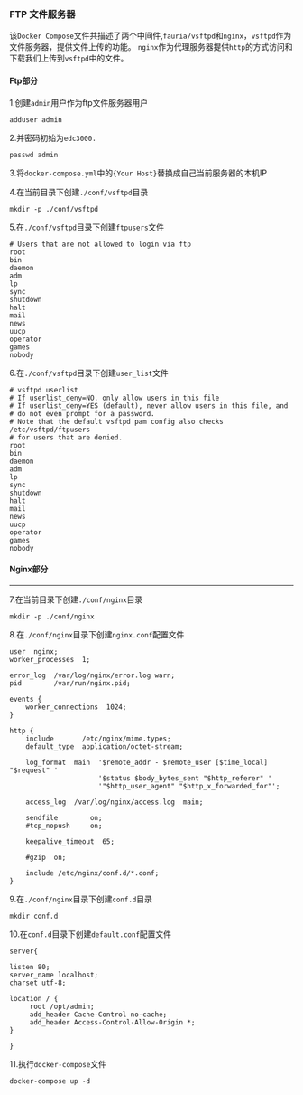 ### FTP 文件服务器

该`Docker Compose`文件共描述了两个中间件,`fauria/vsftpd`和`nginx`，`vsftpd`作为文件服务器，提供文件上传的功能。
`nginx`作为代理服务器提供`http`的方式访问和下载我们上传到`vsftpd`中的文件。

#### Ftp部分

1.创建`admin`用户作为ftp文件服务器用户

```
adduser admin
```

2.并密码初始为`edc3000.`

```
passwd admin
```

3.将`docker-compose.yml`中的`{Your Host}`替换成自己当前服务器的本机IP

4.在当前目录下创建`./conf/vsftpd`目录
```
mkdir -p ./conf/vsftpd
```

5.在`./conf/vsftpd`目录下创建`ftpusers`文件

```
# Users that are not allowed to login via ftp
root
bin
daemon
adm
lp
sync
shutdown
halt
mail
news
uucp
operator
games
nobody
```


6.在`./conf/vsftpd`目录下创建`user_list`文件

```
# vsftpd userlist
# If userlist_deny=NO, only allow users in this file
# If userlist_deny=YES (default), never allow users in this file, and
# do not even prompt for a password.
# Note that the default vsftpd pam config also checks /etc/vsftpd/ftpusers
# for users that are denied.
root
bin
daemon
adm
lp
sync
shutdown
halt
mail
news
uucp
operator
games
nobody
```

#### Nginx部分

----

7.在当前目录下创建`./conf/nginx`目录

``` 
mkdir -p ./conf/nginx
```

8.在`./conf/nginx`目录下创建`nginx.conf`配置文件

```smartyconfig
user  nginx;
worker_processes  1;

error_log  /var/log/nginx/error.log warn;
pid        /var/run/nginx.pid;

events {
    worker_connections  1024;
}

http {
    include       /etc/nginx/mime.types;
    default_type  application/octet-stream;

    log_format  main  '$remote_addr - $remote_user [$time_local] "$request" '
                      '$status $body_bytes_sent "$http_referer" '
                      '"$http_user_agent" "$http_x_forwarded_for"';

    access_log  /var/log/nginx/access.log  main;

    sendfile        on;
    #tcp_nopush     on;

    keepalive_timeout  65;

    #gzip  on;

    include /etc/nginx/conf.d/*.conf;
}
```

9.在`./conf/nginx`目录下创建`conf.d`目录

```
mkdir conf.d
```

10.在`conf.d`目录下创建`default.conf`配置文件

```smartyconfig
server{
        
listen 80;
server_name localhost;
charset utf-8;

location / {
     root /opt/admin;
     add_header Cache-Control no-cache;
     add_header Access-Control-Allow-Origin *;
}

}
```

11.执行`docker-compose`文件
   
```
docker-compose up -d
```